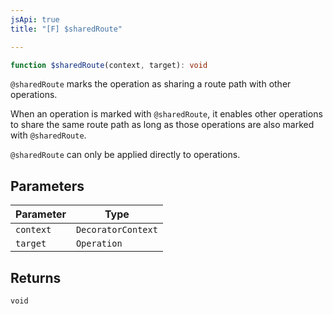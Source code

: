 ```yaml
---
jsApi: true
title: "[F] $sharedRoute"

---
```

```ts
function $sharedRoute(context, target): void
```

`@sharedRoute` marks the operation as sharing a route path with other operations.

When an operation is marked with `@sharedRoute`, it enables other operations to share the same
route path as long as those operations are also marked with `@sharedRoute`.

`@sharedRoute` can only be applied directly to operations.

## Parameters

| Parameter | Type |
| ------ | ------ |
| `context` | `DecoratorContext` |
| `target` | `Operation` |

## Returns

`void`
